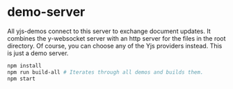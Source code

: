 # demo-server

All yjs-demos connect to this server to exchange document updates. It combines the y-websocket server with an http server for the files in the root directory. Of course, you can choose any of the Yjs providers instead. This is just a demo server.

```sh
npm install
npm run build-all # Iterates through all demos and builds them.
npm start
```


